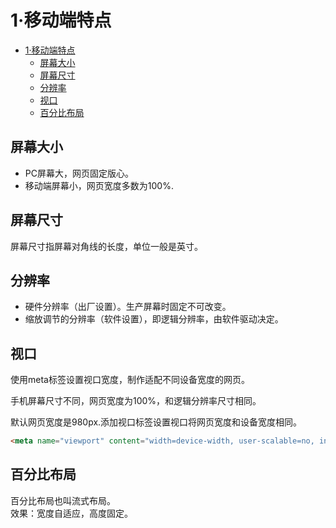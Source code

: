 # 1·移动端特点

<!-- TOC -->
* [1·移动端特点](#1移动端特点)
  * [屏幕大小](#屏幕大小)
  * [屏幕尺寸](#屏幕尺寸)
  * [分辨率](#分辨率)
  * [视口](#视口)
  * [百分比布局](#百分比布局)
<!-- TOC -->

## 屏幕大小
- PC屏幕大，网页固定版心。
- 移动端屏幕小，网页宽度多数为100%.

## 屏幕尺寸
屏幕尺寸指屏幕对角线的长度，单位一般是英寸。

## 分辨率
- 硬件分辨率（出厂设置）。生产屏幕时固定不可改变。
- 缩放调节的分辨率（软件设置），即逻辑分辨率，由软件驱动决定。

## 视口
使用meta标签设置视口宽度，制作适配不同设备宽度的网页。  

手机屏幕尺寸不同，网页宽度为100%，和逻辑分辨率尺寸相同。

默认网页宽度是980px.添加视口标签设置视口将网页宽度和设备宽度相同。

```html
<meta name="viewport" content="width=device-width, user-scalable=no, initial-scale=1.0, maximum-scale=1.0, minimum-scale=1.0">
```

## 百分比布局
百分比布局也叫流式布局。  
效果：宽度自适应，高度固定。

